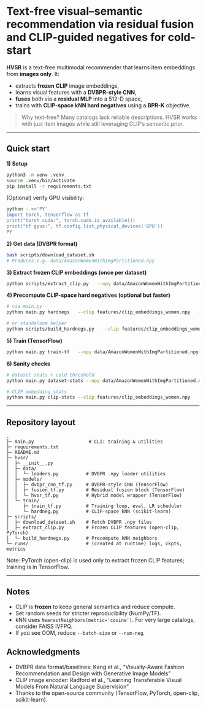 # Text-free visual–semantic recommendation via residual fusion and CLIP-guided negatives for cold-start

**HVSR** is a text-free multimodal recommender that learns item embeddings from **images only**. It:
- extracts **frozen CLIP** image embeddings,
- learns visual features with a **DVBPR-style CNN**,
- **fuses** both via a **residual MLP** into a 512-D space,
- trains with **CLIP-space kNN hard negatives** using a **BPR-K** objective.

> Why text-free? Many catalogs lack reliable descriptions. HVSR works with just item images while still leveraging CLIP’s semantic prior.

---

## Quick start

**1) Setup**
```bash
python3 -m venv .venv
source .venv/bin/activate
pip install -r requirements.txt
```

(Optional) verify GPU visibility:
```bash
python - <<'PY'
import torch, tensorflow as tf
print("torch cuda:", torch.cuda.is_available())
print("tf gpus:", tf.config.list_physical_devices('GPU'))
PY
```

**2) Get data (DVBPR format)**
```bash
bash scripts/download_dataset.sh
# Produces e.g. data/AmazonWomenWithImgPartitioned.npy
```

**3) Extract frozen CLIP embeddings (once per dataset)**
```bash
python scripts/extract_clip.py   --npy data/AmazonWomenWithImgPartitioned.npy   --out features/clip_embeddings_women.npy   --model ViT-B-32   --batch 256   --device cuda
```

**4) Precompute CLIP-space hard negatives (optional but faster)**
```bash
# via main.py
python main.py hardnegs   --clip features/clip_embeddings_women.npy   --k 20   --out features/hard_negs_women_k20.npy

# or standalone helper
python scripts/build_hardnegs.py   --clip features/clip_embeddings_women.npy   --k 20   --out features/hard_negs_women_k20.npy
```

**5) Train (TensorFlow)**
```bash
python main.py train-tf   --npy data/AmazonWomenWithImgPartitioned.npy   --clip features/clip_embeddings_women.npy   --outdir runs/hvsr-women   --batch-size 512   --epochs 50   --lr 3e-4   --num-neg 10   --hard-k 20   --cold-thresh 5   --hard-cache features/hard_negs_women_k20.npy
```

**6) Sanity checks**
```bash
# dataset stats + cold threshold
python main.py dataset-stats --npy data/AmazonWomenWithImgPartitioned.npy --cold-thresh 5

# CLIP embedding stats
python main.py clip-stats --clip features/clip_embeddings_women.npy
```

---

## Repository layout
```
.
├─ main.py                    # CLI: training & utilities
├─ requirements.txt
├─ README.md
├─ hvsr/
│  ├─ __init__.py
│  ├─ data/
│  │  └─ loaders.py          # DVBPR .npy loader utilities
│  ├─ models/
│  │  ├─ dvbpr_cnn_tf.py     # DVBPR-style CNN (TensorFlow)
│  │  ├─ fusion_tf.py        # Residual fusion block (TensorFlow)
│  │  └─ hvsr_tf.py          # Hybrid model wrapper (TensorFlow)
│  └─ train/
│     ├─ train_tf.py         # Training loop, eval, LR scheduler
│     └─ hardneg.py          # CLIP-space kNN (scikit-learn)
├─ scripts/
│  ├─ download_dataset.sh    # Fetch DVBPR .npy files
│  ├─ extract_clip.py        # Frozen CLIP features (open-clip, PyTorch)
│  └─ build_hardnegs.py      # Precompute kNN neighbors
└─ runs/                     # (created at runtime) logs, ckpts, metrics
```
Note: PyTorch (open-clip) is used only to extract frozen CLIP features; training is in TensorFlow.

---

## Notes
- CLIP is **frozen** to keep general semantics and reduce compute.
- Set random seeds for stricter reproducibility (NumPy/TF).
- kNN uses `NearestNeighbors(metric='cosine')`. For very large catalogs, consider FAISS IVFPQ.
- If you see OOM, reduce `--batch-size` or `--num-neg`.

## Acknowledgments 
- DVBPR data format/baselines: Kang et al., “Visually-Aware Fashion Recommendation and
Design with Generative Image Models” 
- CLIP image encoder: Radford et al., “Learning Transferable Visual Models From Natural Language Supervision” 
- Thanks to the open-source community (TensorFlow, PyTorch, open-clip, scikit-learn).